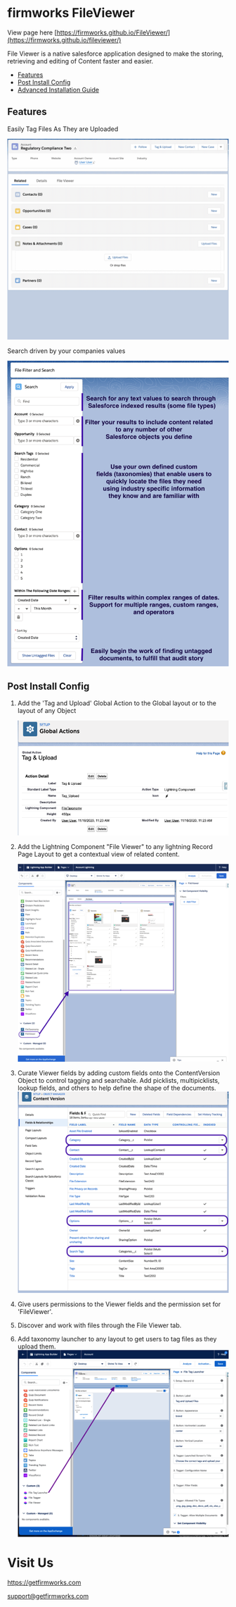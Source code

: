 # firmworks FileViewer

View page here [https://firmworks.github.io/FileViewer/](https://firmworks.github.io/fileviewer/)


File Viewer is a native salesforce application designed to make the storing, retrieving and editing of Content faster and easier.

- [Features](#Features)
- [Post Install Config](#Post-Install-Config)
- [Advanced Installation Guide](installation/INSTALL_GUIDE.md)
## Features

Easily Tag Files As They are Uploaded

![Easily Tag Files As you upload them](images/tagging_files.gif)

Search driven by your companies values

![Search Features](images/search_features.png)



## Post Install Config

1. Add the 'Tag and Upload' Global Action to the Global layout or to the layout of any Object

    ![global action](images/global_action.png)

1. Add the Lightning Component "File Viewer" to any lightning Record Page Layout to get a contextual view of related content.

    ![page layout](images/page_layout.png)

1. Curate Viewer fields by adding custom fields onto the ContentVersion Object to control tagging and searchable. Add picklists, multipicklists, lookup fields, and others to help define the shape of the documents.
    ![custom fields](images/custom_fields.png)

1. Give users permissions to the Viewer fields and the permission set for 'FileViewer'.

1. Discover and work with files through the File Viewer tab.

1. Add taxonomy launcher to any layout to get users to tag files as they upload them.
    ![File Tag Launcher](images/filetaglauncher.png)

# Visit Us

https://getfirmworks.com

support@getfirmworks.com
